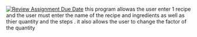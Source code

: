 [![Review Assignment Due Date](https://classroom.github.com/assets/deadline-readme-button-24ddc0f5d75046c5622901739e7c5dd533143b0c8e959d652212380cedb1ea36.svg)](https://classroom.github.com/a/Ow0_BDFJ)
this program allowas the user enter 1 recipe and the user must enter the name of the recipe and ingredients as well as thier quantity and the steps . it also allows the user to change the factor of the quantity 
